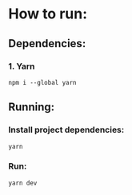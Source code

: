 # How to run:

## Dependencies:

### 1. Yarn
```
npm i --global yarn
```

## Running:

### Install project dependencies:
```
yarn
```

### Run:
```
yarn dev
```